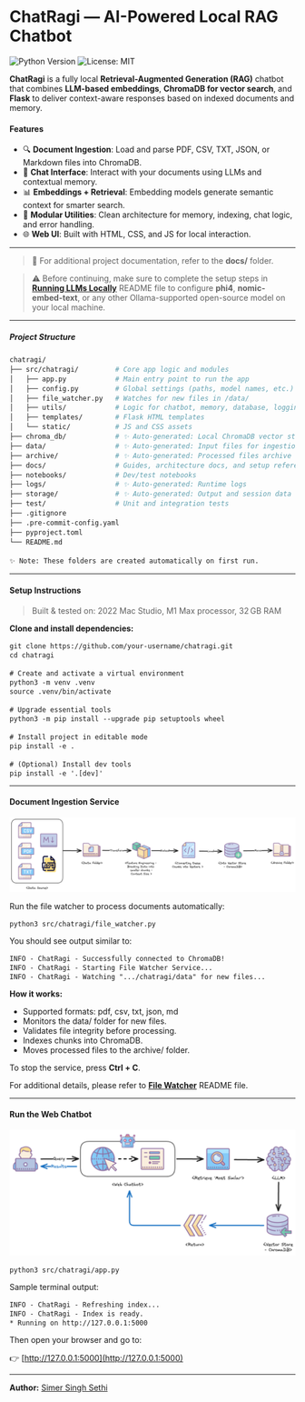 # ChatRagi — AI-Powered Local RAG Chatbot

![Python Version](https://img.shields.io/badge/python-3.8+-blue?logo=python&logoColor=white)
![License: MIT](https://img.shields.io/badge/license-MIT-green?style=flat-square)

**ChatRagi** is a fully local **Retrieval-Augmented Generation (RAG)** chatbot that combines **LLM-based embeddings**, **ChromaDB for vector search**, and **Flask** to deliver context-aware responses based on indexed documents and memory.

#### Features
- 🔍 **Document Ingestion**: Load and parse PDF, CSV, TXT, JSON, or Markdown files into ChromaDB.
- 💬 **Chat Interface**: Interact with your documents using LLMs and contextual memory.
- 📊 **Embeddings + Retrieval**: Embedding models generate semantic context for smarter search.
- 🔧 **Modular Utilities**: Clean architecture for memory, indexing, chat logic, and error handling.
- 🌐 **Web UI**: Built with HTML, CSS, and JS for local interaction.

---
> 📖 For additional project documentation, refer to the **docs/** folder.

> ⚠️ Before continuing, make sure to complete the setup steps in **[Running LLMs Locally](docs/Running-LLMs-Locally-README.md)** README file to configure **phi4**, **nomic-embed-text**, or any other Ollama-supported open-source model on your local machine.

---
##### Project Structure

```bash
chatragi/
├── src/chatragi/         # Core app logic and modules
│   ├── app.py            # Main entry point to run the app
│   ├── config.py         # Global settings (paths, model names, etc.)
│   ├── file_watcher.py   # Watches for new files in /data/
│   ├── utils/            # Logic for chatbot, memory, database, logging
│   ├── templates/        # Flask HTML templates
│   └── static/           # JS and CSS assets
├── chroma_db/            # ✨ Auto-generated: Local ChromaDB vector store
├── data/                 # ✨ Auto-generated: Input files for ingestion
├── archive/              # ✨ Auto-generated: Processed files archive
├── docs/                 # Guides, architecture docs, and setup references
├── notebooks/            # Dev/test notebooks
├── logs/                 # ✨ Auto-generated: Runtime logs
├── storage/              # ✨ Auto-generated: Output and session data
├── test/                 # Unit and integration tests
├── .gitignore
├── .pre-commit-config.yaml
├── pyproject.toml
└── README.md

✨ Note: These folders are created automatically on first run.
```

---
#### Setup Instructions
> Built & tested on: 2022 Mac Studio, M1 Max processor, 32 GB RAM

**Clone and install dependencies:**

```shell
git clone https://github.com/your-username/chatragi.git
cd chatragi

# Create and activate a virtual environment
python3 -m venv .venv
source .venv/bin/activate

# Upgrade essential tools
python3 -m pip install --upgrade pip setuptools wheel

# Install project in editable mode
pip install -e .

# (Optional) Install dev tools
pip install -e '.[dev]'
```

---
#### Document Ingestion Service

![Document Ingestion Service](images/Chatragi-Data-Ingestion.png)

Run the file watcher to process documents automatically:

```shell
python3 src/chatragi/file_watcher.py
```

You should see output similar to:

```text
INFO - ChatRagi - Successfully connected to ChromaDB!
INFO - ChatRagi - Starting File Watcher Service...
INFO - ChatRagi - Watching ".../chatragi/data" for new files...
```

**How it works:**
- Supported formats: pdf, csv, txt, json, md
- Monitors the data/ folder for new files.
- Validates file integrity before processing.
- Indexes chunks into ChromaDB.
- Moves processed files to the archive/ folder.

To stop the service, press **Ctrl + C**.

For additional details, please refer to **[File Watcher](docs/File-Watcher-README.md)** README file.

---
#### Run the Web Chatbot

![Web Chatbot](images/Chatragi-WebChatbot.png)

```shell
python3 src/chatragi/app.py
```

Sample terminal output:

```text
INFO - ChatRagi - Refreshing index...
INFO - ChatRagi - Index is ready.
* Running on http://127.0.0.1:5000
```

Then open your browser and go to:

👉 [http://127.0.0.1:5000](http://127.0.0.1:5000)

---
**Author:** [Simer Singh Sethi](mailto:simer@disruptivegeek.net)